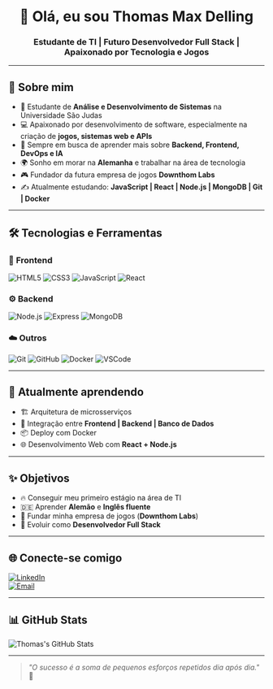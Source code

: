 <h1 align="center">👋 Olá, eu sou Thomas Max Delling</h1>
<h3 align="center">Estudante de TI | Futuro Desenvolvedor Full Stack | Apaixonado por Tecnologia e Jogos</h3>

---

## 🚀 Sobre mim

- 🎯 Estudante de **Análise e Desenvolvimento de Sistemas** na Universidade São Judas
- 💻 Apaixonado por desenvolvimento de software, especialmente na criação de **jogos, sistemas web e APIs**
- 🧠 Sempre em busca de aprender mais sobre **Backend, Frontend, DevOps e IA**
- 🌍 Sonho em morar na **Alemanha** e trabalhar na área de tecnologia
- 🎮 Fundador da futura empresa de jogos **Downthom Labs**
- ✍️ Atualmente estudando: **JavaScript | React | Node.js | MongoDB | Git | Docker**

---

## 🛠️ Tecnologias e Ferramentas

### 🚩 **Frontend**
![HTML5](https://img.shields.io/badge/HTML5-E34F26?style=flat&logo=html5&logoColor=white)
![CSS3](https://img.shields.io/badge/CSS3-1572B6?style=flat&logo=css3&logoColor=white)
![JavaScript](https://img.shields.io/badge/JavaScript-F7DF1E?style=flat&logo=javascript&logoColor=black)
![React](https://img.shields.io/badge/React-20232A?style=flat&logo=react&logoColor=61DAFB)

### ⚙️ **Backend**
![Node.js](https://img.shields.io/badge/Node.js-339933?style=flat&logo=node.js&logoColor=white)
![Express](https://img.shields.io/badge/Express-000000?style=flat&logo=express&logoColor=white)
![MongoDB](https://img.shields.io/badge/MongoDB-4EA94B?style=flat&logo=mongodb&logoColor=white)

### ☁️ **Outros**
![Git](https://img.shields.io/badge/Git-F05032?style=flat&logo=git&logoColor=white)
![GitHub](https://img.shields.io/badge/GitHub-181717?style=flat&logo=github&logoColor=white)
![Docker](https://img.shields.io/badge/Docker-2496ED?style=flat&logo=docker&logoColor=white)
![VSCode](https://img.shields.io/badge/VSCode-007ACC?style=flat&logo=visual-studio-code&logoColor=white)

---

## 🧠 Atualmente aprendendo
- 🏗️ Arquitetura de microsserviços
- 🔗 Integração entre **Frontend | Backend | Banco de Dados**
- 📦 Deploy com Docker
- 🌐 Desenvolvimento Web com **React + Node.js**

---

## ✨ Objetivos
- 🔥 Conseguir meu primeiro estágio na área de TI
- 🇩🇪 Aprender **Alemão** e **Inglês fluente**
- 🏢 Fundar minha empresa de jogos (**Downthom Labs**)
- 🚀 Evoluir como **Desenvolvedor Full Stack**

---

## 🌐 Conecte-se comigo
[![LinkedIn](https://img.shields.io/badge/LinkedIn-0077B5?style=flat&logo=linkedin&logoColor=white)](https://www.linkedin.com/)  
[![Email](https://img.shields.io/badge/Email-D14836?style=flat&logo=gmail&logoColor=white)](mailto:seuemail@dominio.com)

---

## 📊 GitHub Stats

![Thomas's GitHub Stats](https://github-readme-stats.vercel.app/api?username=SeuUsuarioAqui&show_icons=true&theme=radical)

---

> _"O sucesso é a soma de pequenos esforços repetidos dia após dia."_ 🚀
